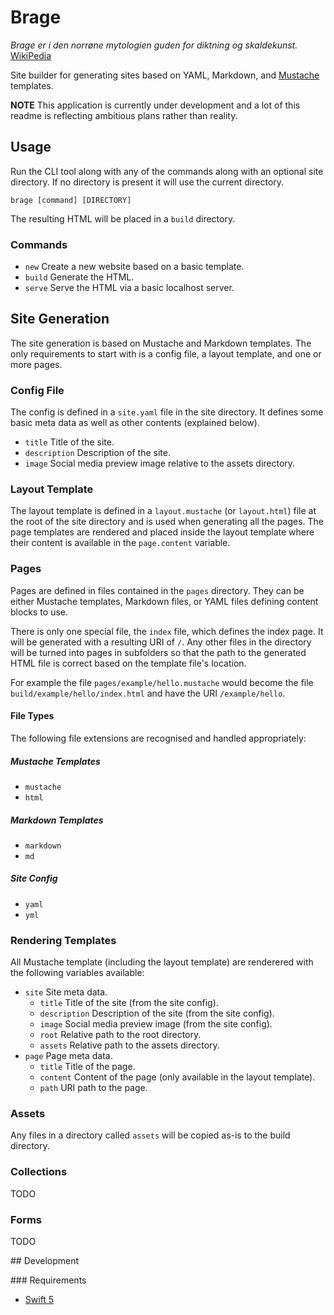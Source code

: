 # Brage

_Brage er i den norrøne mytologien guden for diktning og skaldekunst._ [WikiPedia](https://no.wikipedia.org/wiki/Brage)

Site builder for generating sites based on YAML, Markdown, and [Mustache](https://mustache.github.io/) templates.

**NOTE** This application is currently under development and a lot of this readme is reflecting ambitious plans rather than reality.

## Usage

Run the CLI tool along with any of the commands along with an optional site directory. If no directory is present it will use the current directory.

```shell
brage [command] [DIRECTORY]
```

The resulting HTML will be placed in a `build` directory.

### Commands

* `new` Create a new website based on a basic template.
* `build` Generate the HTML.
* `serve` Serve the HTML via a basic localhost server.

## Site Generation

The site generation is based on Mustache and Markdown templates. The only requirements to start with is a config file, a layout template, and one or more pages.

### Config File

The config is defined in a `site.yaml` file in the site directory. It defines some basic meta data as well as other contents (explained below).

* `title` Title of the site.
* `description` Description of the site.
* `image` Social media preview image relative to the assets directory.

### Layout Template

The layout template is defined in a `layout.mustache` (or `layout.html`) file at the root of the site directory and is used when generating all the pages. The page templates are rendered and placed inside the layout template where their content is available in the `page.content` variable. 

### Pages

Pages are defined in files contained in the `pages` directory. They can be either Mustache templates, Markdown files, or YAML files defining content blocks to use.

There is only one special file, the `index` file, which defines the index page. It will be generated with a resulting URI of `/`. Any other files in the directory will be turned into pages in subfolders so that the path to the generated HTML file is correct based on the template file's location.

For example the file `pages/example/hello.mustache` would become the file `build/example/hello/index.html` and have the URI `/example/hello`.

#### File Types

The following file extensions are recognised and handled appropriately:

##### Mustache Templates

* `mustache`
* `html`

##### Markdown Templates

* `markdown`
* `md`

##### Site Config

* `yaml`
* `yml`

### Rendering Templates

All Mustache template (including the layout template) are renderered with the following variables available:

* `site` Site meta data.
    * `title` Title of the site (from the site config).
    * `description` Description of the site (from the site config).
    * `image` Social media preview image (from the site config).
    * `root` Relative path to the root directory.
    * `assets` Relative path to the assets directory.
* `page` Page meta data.
    * `title` Title of the page.
    * `content` Content of the page (only available in the layout template).
    * `path` URI path to the page.

### Assets

Any files in a directory called `assets` will be copied as-is to the build directory.

### Collections

TODO

### Forms

TODO

## Development

### Requirements

* [Swift 5](https://swift.org/)

